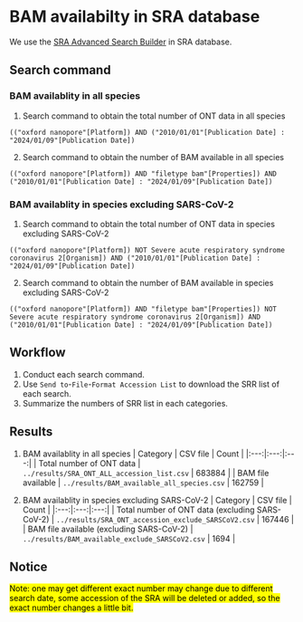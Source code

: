 # BAM availabilty in SRA database
We use the [SRA Advanced Search Builder](https://www.ncbi.nlm.nih.gov/sra/advanced) in SRA database. <br>

## Search command
### BAM availablity in all species
1. Search command to obtain the total number of ONT data in all species
```
(("oxford nanopore"[Platform]) AND ("2010/01/01"[Publication Date] : "2024/01/09"[Publication Date]) 
```

2. Search command to obtain the number of BAM available in all species
```
(("oxford nanopore"[Platform]) AND "filetype bam"[Properties]) AND ("2010/01/01"[Publication Date] : "2024/01/09"[Publication Date])
```

### BAM availablity in species excluding SARS-CoV-2
1. Search command to obtain the total number of ONT data in species excluding SARS-CoV-2
```
(("oxford nanopore"[Platform]) NOT Severe acute respiratory syndrome coronavirus 2[Organism]) AND ("2010/01/01"[Publication Date] : "2024/01/09"[Publication Date]) 
```

2. Search command to obtain the number of BAM available in species excluding SARS-CoV-2
```
(("oxford nanopore"[Platform]) AND "filetype bam"[Properties]) NOT Severe acute respiratory syndrome coronavirus 2[Organism]) AND ("2010/01/01"[Publication Date] : "2024/01/09"[Publication Date])
```

## Workflow
1. Conduct each search command.
2. Use `Send to`-`File`-`Format Accession List` to download the SRR list of each search.
3. Summarize the numbers of SRR list in each categories.


## Results 
1. BAM availablity in all species
| Category | CSV file | Count |
|:---:|:---:|:---:|
| Total number of ONT data | `../results/SRA_ONT_ALL_accession_list.csv` | 683884 |
| BAM file available | `../results/BAM_available_all_species.csv` | 162759 |

2. BAM availablity in species excluding SARS-CoV-2
| Category | CSV file | Count |
|:---:|:---:|:---:|
| Total number of ONT data (excluding SARS-CoV-2) | `../results/SRA_ONT_accession_exclude_SARSCoV2.csv` | 167446 |
| BAM file available (excluding SARS-CoV-2) | `../results/BAM_available_exclude_SARSCoV2.csv` | 1694 |



## Notice
<mark> Note: one may get different exact number may change due to different search date, some accession of the SRA will be deleted or added, so the exact number changes a little bit. </mark>
